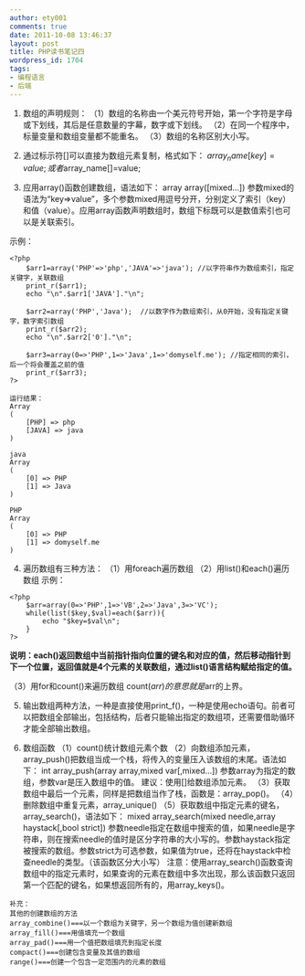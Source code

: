 ```yaml
---
author: ety001
comments: true
date: 2011-10-08 13:46:37
layout: post
title: PHP读书笔记四
wordpress_id: 1704
tags:
- 编程语言
- 后端
---
```


1. 数组的声明规则：
（1）数组的名称由一个美元符号开始，第一个字符是字母或下划线，其后是任意数量的字幕，数字或下划线。
（2）在同一个程序中，标量变量和数组变量都不能重名。
（3）数组的名称区别大小写。

2. 通过标示符[]可以直接为数组元素复制，格式如下：
$array_name[key]=value;或者$array_name[]=value;

3. 应用array()函数创建数组，语法如下：
array array([mixed…])
参数mixed的语法为“key=>value”，多个参数mixed用逗号分开，分别定义了索引（key）和值（value）。应用array函数声明数组时，数组下标既可以是数值索引也可以是关联索引。

示例：

```
<?php
	$arr1=array('PHP'=>'php','JAVA'=>'java'); //以字符串作为数组索引，指定关键字，关联数组
	print_r($arr1);
	echo "\n".$arr1['JAVA']."\n";

	$arr2=array('PHP','Java');  //以数字作为数组索引，从0开始，没有指定关键字，数字索引数组
	print_r($arr2);
	echo "\n".$arr2['0']."\n";

	$arr3=array(0=>'PHP',1=>'Java',1=>'domyself.me'); //指定相同的索引，后一个将会覆盖之前的值
	print_r($arr3);
?>
```

```
运行结果：
Array
(
    [PHP] => php
    [JAVA] => java
)

java
Array
(
    [0] => PHP
    [1] => Java
)

PHP
Array
(
    [0] => PHP
    [1] => domyself.me
)
```

4. 遍历数组有三种方法：
（1）用foreach遍历数组
（2）用list()和each()遍历数组
示例：

```
<?php
	$arr=array(0=>'PHP',1=>'VB',2=>'Java',3=>'VC');
	while(list($key,$val)=each($arr)){
		echo "$key=$val\n";
	}
?>
```

**说明：each()返回数组中当前指针指向位置的键名和对应的值，然后移动指针到下一个位置，返回值就是4个元素的关联数组，通过list()语言结构赋给指定的值。**


（3）用for和count()来遍历数组
count($arr)的意思就是$arr的上界。

5. 输出数组两种方法，一种是直接使用print_f()，一种是使用echo语句。前者可以把数组全部输出，包括结构，后者只能输出指定的数组项，还需要借助循环才能全部输出数组。

6. 数组函数
（1）count()统计数组元素个数
（2）向数组添加元素，array_push()把数组当成一个栈，将传入的变量压入该数组的末尾。语法如下：
int array_push(array array,mixed var[,mixed…])
参数array为指定的数组，参数var是压入数组中的值。
建议：使用[]给数组添加元素。
（3）获取数组中最后一个元素，同样是把数组当作了栈，函数是：array_pop()。
（4）删除数组中重复元素，array_unique()
（5）获取数组中指定元素的键名，array_search()，语法如下：
mixed array_search(mixed needle,array haystack[,bool strict])
参数needle指定在数组中搜索的值，如果needle是字符串，则在搜索needle的值时是区分字符串的大小写的。参数haystack指定被搜索的数组。参数strict为可选参数，如果值为true，还将在haystack中检查needle的类型。（该函数区分大小写）
注意：使用array_search()函数查询数组中的指定元素时，如果查询的元素在数组中多次出现，那么该函数只返回第一个匹配的键名，如果想返回所有的，用array_keys()。


```
补充：
其他的创建数组的方法
array_combine()===以一个数组为关键字，另一个数组为值创建新数组
array_fill()===用值填充一个数组
array_pad()===用一个值把数组填充到指定长度
compact()===创建包含变量及其值的数组
range()===创建一个包含一定范围内的元素的数组
```
